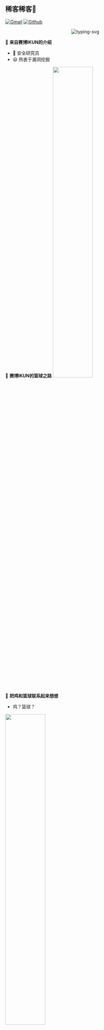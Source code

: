 ##  稀客稀客👋
[![Gmail](https://img.shields.io/badge/-Gmail-c14438?style=flat&logo=Gmail&logoColor=white)](mailto:774781684@qq.com)
[![Github](https://img.shields.io/badge/-Github-000?style=flat&logo=Github&logoColor=white)](https://github.com/CyberIKUN)

<p align="center">
   <img src="https://readme-typing-svg.herokuapp.com?color=28696B&size=21&center=true&lines=第一次鸦片战争养的我;要我怎么去否认;鸡你太美" alt="typing-svg">
</p>


🦃  **来自赛博IKUN的介绍**

 - 🌱 安全研究员
 - 😃 热衷于漏洞挖掘

🐤  **赛博IKUN的篮球之路**
<img width="50%"  src="https://github-readme-stats.vercel.app/api?username=CyberIKUN&show_icons=true&theme=vue&count_private=false" />




 🏀  **把鸡和篮球联系起来想想**

 - 鸡？篮球？

<img width="50%" align="bottom" src="https://github-readme-streak-stats.herokuapp.com/?user=Achuan-2" />

先卷为敬✈️
